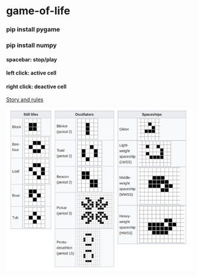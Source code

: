# game-of-life

### pip install pygame
### pip install numpy 

#### spacebar: stop/play
#### left click: active cell
#### right click: deactive cell

[Story and rules](https://en.wikipedia.org/wiki/Conway%27s_Game_of_Life)

![Patterns](https://raw.githubusercontent.com/kevinvarela/game-of-life/master/patterns.png "Patterns")
